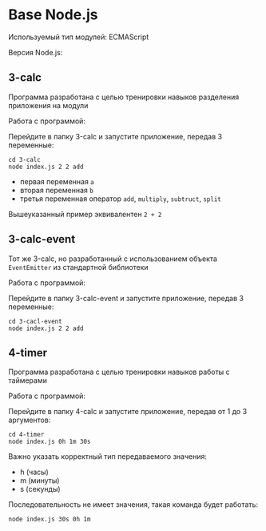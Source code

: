 # Base Node.js

Используемый тип модулей: ECMAScript

Версия Node.js:

## 3-calc

Программа разработана с целью тренировки навыков разделения приложения на модули

Работа с программой:

Перейдите в папку 3-calc и запустите приложение, передав 3 переменные:

```
cd 3-calc
node index.js 2 2 add
```

- первая переменная `a`
- вторая переменная `b`
- третья переменная оператор `add`, `multiply`, `subtruct`, `split`

Вышеуказанный пример эквивалентен `2 + 2`

## 3-calc-event

Тот же 3-calc, но разработанный с использованием объекта `EventEmitter` из стандартной библиотеки

Работа с программой:

Перейдите в папку 3-calc-event и запустите приложение, передав 3 переменные:

```
cd 3-cacl-event
node index.js 2 2 add
```

## 4-timer

Программа разработана с целью тренировки навыков работы с таймерами

Работа с программой:

Перейдите в папку 4-calc и запустите приложение, передав от 1 до 3 аргументов:

```
cd 4-timer
node index.js 0h 1m 30s
```

Важно указать корректный тип передаваемого значения:

- h (часы)
- m (минуты)
- s (секунды)

Последовательность не имеет значения, такая команда будет работать:

```
node index.js 30s 0h 1m
```
